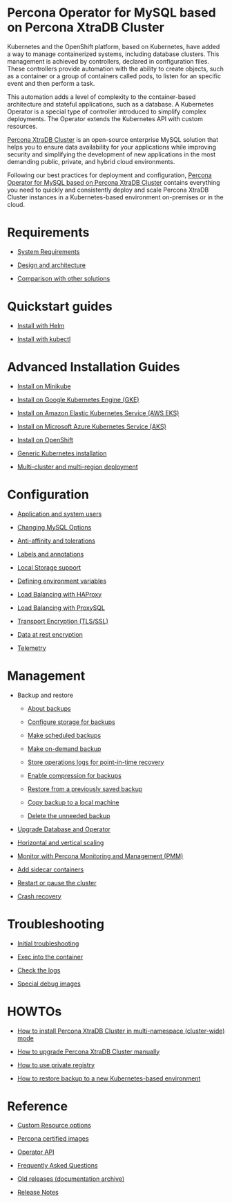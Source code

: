 # Percona Operator for MySQL based on Percona XtraDB Cluster

Kubernetes and the OpenShift platform, based on Kubernetes, have added a way to
manage containerized systems, including database clusters. This management is
achieved by controllers, declared in configuration files. These controllers
provide automation with the ability to create objects, such as a container or a
group of containers called pods, to listen for an specific event and then
perform a task.

This automation adds a level of complexity to the container-based architecture
and stateful applications, such as a database. A Kubernetes Operator is a
special type of controller introduced to simplify complex deployments. The
Operator extends the Kubernetes API with custom resources.

[Percona XtraDB Cluster](https://www.percona.com/software/mysql-database/percona-xtradb-cluster)
is an open-source enterprise MySQL solution that helps you to ensure data
availability for your applications while improving security and simplifying the
development of new applications in the most demanding public, private, and
hybrid cloud environments.

Following our best practices for deployment and configuration, [Percona Operator for MySQL based on Percona XtraDB Cluster](https://github.com/percona/percona-xtradb-cluster-operator)
contains everything you need to quickly and consistently deploy and scale
Percona XtraDB Cluster instances in a Kubernetes-based environment on-premises
or in the cloud.

# Requirements

* [System Requirements](System-Requirements.md)

* [Design and architecture](architecture.md)

* [Comparison with other solutions](compare.md)

# Quickstart guides

* [Install with Helm](helm.md)

* [Install with kubectl](kubectl.md)

# Advanced Installation Guides

* [Install on Minikube](minikube.md)

* [Install on Google Kubernetes Engine (GKE)](gke.md)

* [Install on Amazon Elastic Kubernetes Service (AWS EKS)](eks.md)

* [Install on Microsoft Azure Kubernetes Service (AKS)](aks.md)

* [Install on OpenShift](openshift.md)

* [Generic Kubernetes installation](kubernetes.md)

* [Multi-cluster and multi-region deployment](replication.md)

# Configuration

* [Application and system users](users.md)

* [Changing MySQL Options](options.md)

* [Anti-affinity and tolerations](constraints.md)

* [Labels and annotations](annotations.md)

* [Local Storage support](storage.md)

* [Defining environment variables](containers-conf.md)

* [Load Balancing with HAProxy](haproxy-conf.md)

* [Load Balancing with ProxySQL](proxysql-conf.md)

* [Transport Encryption (TLS/SSL)](TLS.md)

* [Data at rest encryption](encryption.md)

* [Telemetry](telemetry.md)

# Management

* Backup and restore

    * [About backups](backups.md)
    
    * [Configure storage for backups](backups-storage.md)
    
    * [Make scheduled backups](backups-scheduled.md)
    
    * [Make on-demand backup](backups-ondemand.md)
    
    * [Store operations logs for point-in-time recovery](backups-pitr.md)
    
    * [Enable compression for backups](backups-compress.md)
    
    * [Restore from a previously saved backup](backups-restore.md)
    
    * [Copy backup to a local machine](backups-copy.md)
    
    * [Delete the unneeded backup](backups-delete.md)

* [Upgrade Database and Operator](update.md)

* [Horizontal and vertical scaling](scaling.md)


* [Monitor with Percona Monitoring and Management (PMM)](monitoring.md)

* [Add sidecar containers](sidecar.md)

* [Restart or pause the cluster](pause.md)

* [Crash recovery](recovery.md)

# Troubleshooting

* [Initial troubleshooting](debug.md)

* [Exec into the container](debug-shell.md)

* [Check the logs](debug-logs.md)

* [Special debug images](debug-images.md)

# HOWTOs

* [How to install Percona XtraDB Cluster in multi-namespace (cluster-wide) mode](cluster-wide.md)

* [How to upgrade Percona XtraDB Cluster manually](update_manually.md)

* [How to use private registry](custom-registry.md)

* [How to restore backup to a new Kubernetes-based environment](backups-restore-to-new-cluster.md)

# Reference

* [Custom Resource options](operator.md)

* [Percona certified images](images.md)

* [Operator API](api.md)

* [Frequently Asked Questions](faq.md)

* [Old releases (documentation archive)](archive.md)

* [Release Notes](ReleaseNotes/index.md)

